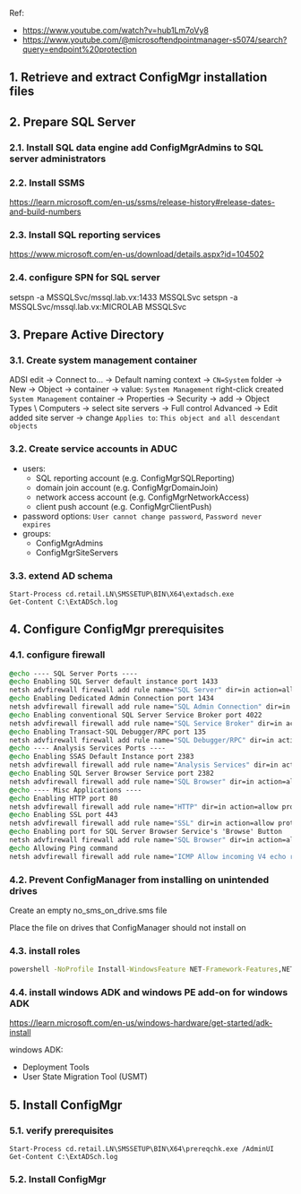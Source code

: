 Ref:
- https://www.youtube.com/watch?v=hub1Lm7oVy8
- https://www.youtube.com/@microsoftendpointmanager-s5074/search?query=endpoint%20protection

## 1. Retrieve and extract ConfigMgr installation files



## 2. Prepare SQL Server

### 2.1. Install SQL data engine add ConfigMgrAdmins to SQL server administrators

### 2.2. Install SSMS

https://learn.microsoft.com/en-us/ssms/release-history#release-dates-and-build-numbers

### 2.3. Install SQL reporting services
https://www.microsoft.com/en-us/download/details.aspx?id=104502

### 2.4. configure SPN for SQL server
setspn -a MSSQLSvc/mssql.lab.vx:1433 MSSQLSvc
setspn -a MSSQLSvc/mssql.lab.vx:MICROLAB MSSQLSvc

## 3. Prepare Active Directory

### 3.1. Create system management container

ADSI edit → Connect to... → Default naming context → `CN=System` folder → New → Object → container → value: `System Management`
right-click created `System Management` container → Properties → Security → add → Object Types \ Computers → select site servers → Full control
Advanced → Edit added site server → change `Applies to`: `This object and all descendant objects`

### 3.2. Create service accounts in ADUC
- users:
  - SQL reporting account (e.g. ConfigMgrSQLReporting)
  - domain join account (e.g. ConfigMgrDomainJoin)
  - network access account (e.g. ConfigMgrNetworkAccess)
  - client push account (e.g. ConfigMgrClientPush)
- password options: `User cannot change password`, `Password never expires`
- groups:
  - ConfigMgrAdmins
  - ConfigMgrSiteServers

### 3.3. extend AD schema

```
Start-Process cd.retail.LN\SMSSETUP\BIN\X64\extadsch.exe
Get-Content C:\ExtADSch.log
```

## 4. Configure ConfigMgr prerequisites

### 4.1. configure firewall

```cmd
@echo ---- SQL Server Ports ----
@echo Enabling SQL Server default instance port 1433
netsh advfirewall firewall add rule name="SQL Server" dir=in action=allow protocol=TCP localport=1433
@echo Enabling Dedicated Admin Connection port 1434
netsh advfirewall firewall add rule name="SQL Admin Connection" dir=in action=allow protocol=TCP localport=1434
@echo Enabling conventional SQL Server Service Broker port 4022
netsh advfirewall firewall add rule name="SQL Service Broker" dir=in action=allow protocol=TCP localport=49022
@echo Enabling Transact-SQL Debugger/RPC port 135
netsh advfirewall firewall add rule name="SQL Debugger/RPC" dir=in action=allow protocol=TCP localport=135
@echo ---- Analysis Services Ports ----
@echo Enabling SSAS Default Instance port 2383
netsh advfirewall firewall add rule name="Analysis Services" dir=in action=allow protocol=TCP localport=2383
@echo Enabling SQL Server Browser Service port 2382
netsh advfirewall firewall add rule name="SQL Browser" dir=in action=allow protocol=TCP localport=2382
@echo ---- Misc Applications ----
@echo Enabling HTTP port 80
netsh advfirewall firewall add rule name="HTTP" dir=in action=allow protocol=TCP localport=80
@echo Enabling SSL port 443
netsh advfirewall firewall add rule name="SSL" dir=in action=allow protocol=TCP localport=443
@echo Enabling port for SQL Server Browser Service's 'Browse' Button
netsh advfirewall firewall add rule name="SQL Browser" dir=in action=allow protocol=TCP localport=1434
@echo Allowing Ping command
netsh advfirewall firewall add rule name="ICMP Allow incoming V4 echo request" protocol=icmpv4:8,any dir=in action=allow
```

### 4.2. Prevent ConfigManager from installing on unintended drives

Create an empty no_sms_on_drive.sms file

Place the file on drives that ConfigManager should not install on

### 4.3. install roles

```cmd
powershell -NoProfile Install-WindowsFeature NET-Framework-Features,NET-Framework-Core,NET-HTTP-Activation,NET-Non-HTTP-Activ,NET-Framework-45-Features,NET-Framework-45-Core,NET-Framework-45-ASPNET,NET-WCF-Services45,NET-WCF-HTTP-Activation45,NET-WCF-TCP-PortSharing45,Web-Server,Web-WebServer,Web-ISAPI-Ext,Web-Windows-Auth,Web-Asp-Net,Web-Asp-Net45,Web-Mgmt-Tools,Web-Mgmt-Console,Web-Mgmt-Compat,Web-Metabase,Web-WMI,BITS,BITS-IIS-Ext,RDC -IncludeManagementTools
```

### 4.4. install windows ADK and windows PE add-on for windows ADK

https://learn.microsoft.com/en-us/windows-hardware/get-started/adk-install

windows ADK:

- Deployment Tools
- User State Migration Tool (USMT)

## 5. Install ConfigMgr

### 5.1. verify prerequisites

```
Start-Process cd.retail.LN\SMSSETUP\BIN\X64\prereqchk.exe /AdminUI
Get-Content C:\ExtADSch.log
```

### 5.2. Install ConfigMgr
